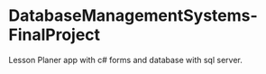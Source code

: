 # DatabaseManagementSystems-FinalProject
Lesson Planer app with c# forms and database with sql server.
